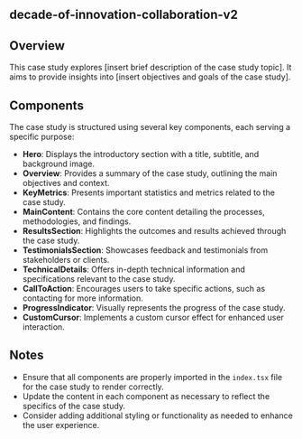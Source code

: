 ## decade-of-innovation-collaboration-v2

## Overview
This case study explores [insert brief description of the case study topic]. It aims to provide insights into [insert objectives and goals of the case study].

## Components
The case study is structured using several key components, each serving a specific purpose:

- **Hero**: Displays the introductory section with a title, subtitle, and background image.
- **Overview**: Provides a summary of the case study, outlining the main objectives and context.
- **KeyMetrics**: Presents important statistics and metrics related to the case study.
- **MainContent**: Contains the core content detailing the processes, methodologies, and findings.
- **ResultsSection**: Highlights the outcomes and results achieved through the case study.
- **TestimonialsSection**: Showcases feedback and testimonials from stakeholders or clients.
- **TechnicalDetails**: Offers in-depth technical information and specifications relevant to the case study.
- **CallToAction**: Encourages users to take specific actions, such as contacting for more information.
- **ProgressIndicator**: Visually represents the progress of the case study.
- **CustomCursor**: Implements a custom cursor effect for enhanced user interaction.



## Notes
- Ensure that all components are properly imported in the `index.tsx` file for the case study to render correctly.
- Update the content in each component as necessary to reflect the specifics of the case study.
- Consider adding additional styling or functionality as needed to enhance the user experience.